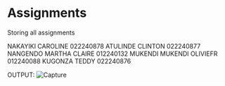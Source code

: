 # Assignments
Storing all assignments 

NAKAYIKI CAROLINE 022240878
ATULINDE CLINTON  022240877
NANGENDO MARTHA CLAIRE 012240132
MUKENDI MUKENDI OLIVIEFR 012240088
KUGONZA TEDDY  022240876


OUTPUT:
![Capture](https://github.com/user-attachments/assets/a9959b12-563c-4c2a-9703-8b1fec976b3d)
